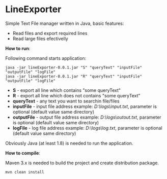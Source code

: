 LineExporter
=======

Simple Text File manager written in Java, basic features:

* Read files and export required lines
* Read large files efectivelly

**How to run**:

Following command starts application:
 
    java -jar lineExporter-0.0.1.jar "S" "queryText" "inputFile" "outputFile" "logFile"
    java -jar lineExporter-0.0.1.jar "R" "queryText" "inputFile" "outputFile" "logFile"


* **S** - export all line which contains "some queryText"
* **R** - export all line which does not contains "some queryText"
* **queryText** - any text you want to searchin file/files
* **inputFile** - input file address example: *D:\logs\input.txt*, parameter is optional (default value same directory)
* **outputFile** - output file address example: *D:\logs\outout.txt*, parameter is optional (default value same directory)
* **logFile** - log file address example: *D:\logs\log.txt*, parameter is optional (default value same directory)

Obviously Java (at least 1.8) is needed to run the application.

**How to compile**:

Maven 3.x is needed to build the project and create distribution package.
 
    mvn clean install
